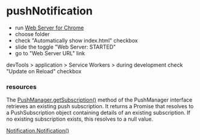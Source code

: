 # pushNotification

- run [Web Server for Chrome](https://chrome.google.com/webstore/detail/web-server-for-chrome/ofhbbkphhbklhfoeikjpcbhemlocgigb) 
- choose folder 
- check "Automatically show index.html" checkbox
- slide the toggle "Web Server: STARTED"
- go to "Web Server URL" link

devTools > application > Service Workers > during development check "Update on Reload" checkbox

### resources 

The [PushManager.getSubscription()]() method of the PushManager interface retrieves an existing push subscription. It returns a Promise that resolves to a PushSubscription object containing details of an existing subscription. If no existing subscription exists, this resolves to a null value.


[Notification.Notification()](https://developer.mozilla.org/en-US/docs/Web/API/notification/Notification)